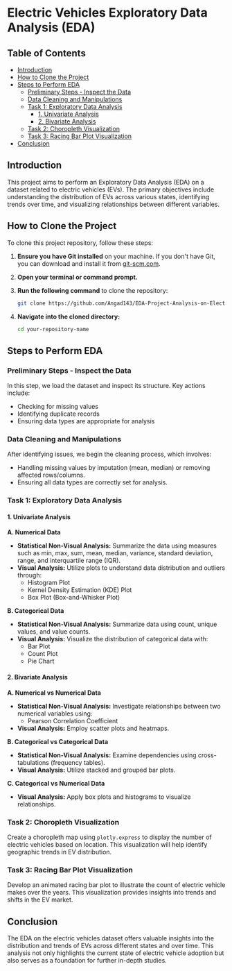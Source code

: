 

# Electric Vehicles Exploratory Data Analysis (EDA)

## Table of Contents
- [Introduction](#introduction)
- [How to Clone the Project](#how-to-clone-the-project)
- [Steps to Perform EDA](#steps-to-perform-eda)
  - [Preliminary Steps - Inspect the Data](#preliminary-steps---inspect-the-data)
  - [Data Cleaning and Manipulations](#data-cleaning-and-manipulations)
  - [Task 1: Exploratory Data Analysis](#task-1-exploratory-data-analysis)
    - [1. Univariate Analysis](#1-univariate-analysis)
    - [2. Bivariate Analysis](#2-bivariate-analysis)
  - [Task 2: Choropleth Visualization](#task-2-choropleth-visualization)
  - [Task 3: Racing Bar Plot Visualization](#task-3-racing-bar-plot-visualization)
- [Conclusion](#conclusion)

## Introduction
This project aims to perform an Exploratory Data Analysis (EDA) on a dataset related to electric vehicles (EVs). The primary objectives include understanding the distribution of EVs across various states, identifying trends over time, and visualizing relationships between different variables.

## How to Clone the Project
To clone this project repository, follow these steps:

1. **Ensure you have Git installed** on your machine. If you don't have Git, you can download and install it from [git-scm.com](https://git-scm.com/).

2. **Open your terminal or command prompt.**

3. **Run the following command** to clone the repository:

   ```bash
   git clone https://github.com/Angad143/EDA-Project-Analysis-on-Electric-Vehicles.git
   ```

4. **Navigate into the cloned directory:**

   ```bash
   cd your-repository-name
   ```

## Steps to Perform EDA

### Preliminary Steps - Inspect the Data
In this step, we load the dataset and inspect its structure. Key actions include:
- Checking for missing values
- Identifying duplicate records
- Ensuring data types are appropriate for analysis

### Data Cleaning and Manipulations
After identifying issues, we begin the cleaning process, which involves:
- Handling missing values by imputation (mean, median) or removing affected rows/columns.
- Ensuring all data types are correctly set for analysis.

### Task 1: Exploratory Data Analysis

#### 1. Univariate Analysis
**A. Numerical Data**
- **Statistical Non-Visual Analysis:** Summarize the data using measures such as min, max, sum, mean, median, variance, standard deviation, range, and interquartile range (IQR).
- **Visual Analysis:** Utilize plots to understand data distribution and outliers through:
  - Histogram Plot
  - Kernel Density Estimation (KDE) Plot
  - Box Plot (Box-and-Whisker Plot)

**B. Categorical Data**
- **Statistical Non-Visual Analysis:** Summarize data using count, unique values, and value counts.
- **Visual Analysis:** Visualize the distribution of categorical data with:
  - Bar Plot
  - Count Plot
  - Pie Chart

#### 2. Bivariate Analysis
**A. Numerical vs Numerical Data**
- **Statistical Non-Visual Analysis:** Investigate relationships between two numerical variables using:
  - Pearson Correlation Coefficient
- **Visual Analysis:** Employ scatter plots and heatmaps.

**B. Categorical vs Categorical Data**
- **Statistical Non-Visual Analysis:** Examine dependencies using cross-tabulations (frequency tables).
- **Visual Analysis:** Utilize stacked and grouped bar plots.

**C. Categorical vs Numerical Data**
- **Visual Analysis:** Apply box plots and histograms to visualize relationships.

### Task 2: Choropleth Visualization
Create a choropleth map using `plotly.express` to display the number of electric vehicles based on location. This visualization will help identify geographic trends in EV distribution.

### Task 3: Racing Bar Plot Visualization
Develop an animated racing bar plot to illustrate the count of electric vehicle makes over the years. This visualization provides insights into trends and shifts in the EV market.

## Conclusion
The EDA on the electric vehicles dataset offers valuable insights into the distribution and trends of EVs across different states and over time. This analysis not only highlights the current state of electric vehicle adoption but also serves as a foundation for further in-depth studies.
